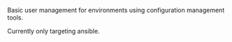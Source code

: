 Basic user management for environments using configuration management tools.

Currently only targeting ansible.
